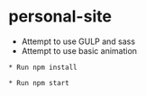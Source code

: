 # personal-site

* Attempt to use GULP and sass
* Attempt to use basic animation

```
* Run npm install

* Run npm start
```
